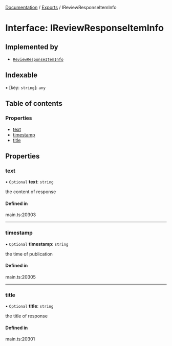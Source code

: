 [Documentation](../README.md) / [Exports](../modules.md) / IReviewResponseItemInfo

# Interface: IReviewResponseItemInfo

## Implemented by

- [`ReviewResponseItemInfo`](../classes/ReviewResponseItemInfo.md)

## Indexable

▪ [key: `string`]: `any`

## Table of contents

### Properties

- [text](IReviewResponseItemInfo.md#text)
- [timestamp](IReviewResponseItemInfo.md#timestamp)
- [title](IReviewResponseItemInfo.md#title)

## Properties

### text

• `Optional` **text**: `string`

the content of response

#### Defined in

main.ts:20303

___

### timestamp

• `Optional` **timestamp**: `string`

the time of publication

#### Defined in

main.ts:20305

___

### title

• `Optional` **title**: `string`

the title of response

#### Defined in

main.ts:20301
